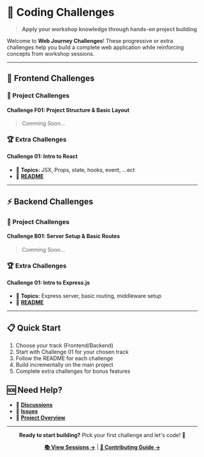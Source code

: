 # 🎯 Coding Challenges

> **Apply your workshop knowledge through hands-on project building**

Welcome to **Web Journey Challenges**! These progressive or extra challenges help you build a complete web application while reinforcing concepts from workshop sessions.

---

## 🎨 Frontend Challenges

### 🚀 Project Challenges

#### Challenge F01: Project Structure & Basic Layout
> Comming Soon...

### 🏆 Extra Challenges

#### Challenge 01: Intro to React
- 🎯 **Topics:** JSX, Props, state, hooks, event, ...ect
- 📖 **[README](./frontend/extra/intro-to-react/README.md)**

---

## ⚡ Backend Challenges

### 🚀 Project Challenges

#### Challenge B01: Server Setup & Basic Routes
> Comming Soon...

### 🏆 Extra Challenges

#### Challenge 01: Intro to Express.js
- 🎯 **Topics:** Express server, basic routing, middleware setup
- 📖 **[README](./backend/extra/intro-to-express/README.md)**

---

## 📋 Quick Start

1. Choose your track (Frontend/Backend)
2. Start with Challenge 01 for your chosen track
3. Follow the README for each challenge
4. Build incrementally on the main project
5. Complete extra challenges for bonus features

## 🆘 Need Help?

- 💬 **[Discussions](https://github.com/Adel2411/web-journey/discussions)**
- 🐛 **[Issues](https://github.com/Adel2411/web-journey/issues)**
- 📖 **[Project Overview](./project/README.md)**

---

<div align="center">

**Ready to start building?** Pick your first challenge and let's code! 🚀

**[📚 View Sessions →](./SESSIONS.md)** | **[🤝 Contributing Guide →](./CONTRIBUTING.md)**

</div>

